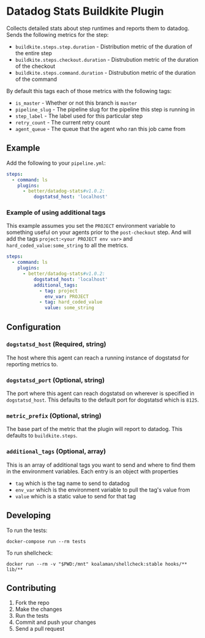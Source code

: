 # Datadog Stats Buildkite Plugin

Collects detailed stats about step runtimes and reports them to datadog.
Sends the following metrics for the step:

* `buildkite.steps.step.duration` - Distribution metric of the duration of the entire step
* `buildkite.steps.checkout.duration` - Distrubution metric of the duration of the checkout
* `buildkite.steps.command.duration` - Distrubution metric of the duration of the command

By default this tags each of those metrics with the following tags:

* `is_master` - Whether or not this branch is `master`
* `pipeline_slug` - The pipeline slug for the pipeline this step is running in
* `step_label` - The label used for this particular step
* `retry_count` - The current retry count
* `agent_queue` - The queue that the agent who ran this job came from

## Example

Add the following to your `pipeline.yml`:

```yml
steps:
  - command: ls
    plugins:
      - better/datadog-stats#v1.0.2:
          dogstatsd_host: 'localhost'
```

### Example of using additional tags

This example assumes you set the `PROJECT` environment variable to
something useful on your agents prior to the `post-checkout` step. And
will add the tags `project:<your PROJECT env var>` and
`hard_coded_value:some_string` to all the metrics.

```yml
steps:
  - command: ls
    plugins:
      - better/datadog-stats#v1.0.2:
          dogstatsd_host: 'localhost'
          additional_tags:
            - tag: project
              env_var: PROJECT
            - tag: hard_coded_value
              value: some_string
```

## Configuration

### `dogstatsd_host` (Required, string)

The host where this agent can reach a running instance of dogstatsd for
reporting metrics to.

### `dogstatsd_port` (Optional, string)

The port where this agent can reach dogstatsd on wherever is specified
in `dogstatsd_host`. This defaults to the default port for dogstatsd
which is `8125`.

### `metric_prefix` (Optional, string)

The base part of the metric that the plugin will report to datadog. This
defaults to `buildkite.steps`.

### `additional_tags` (Optional, array)

This is an array of additional tags you want to send and where to find
them in the environment variables. Each entry is an object with
properties

* `tag` which is the tag name to send to datadog
* `env_var` which is the environment variable to pull the tag's value from
* `value` which is a static value to send for that tag

## Developing

To run the tests:

```shell
docker-compose run --rm tests
```

To run shellcheck:

```shell
docker run --rm -v "$PWD:/mnt" koalaman/shellcheck:stable hooks/** lib/**
```

## Contributing

1. Fork the repo
2. Make the changes
3. Run the tests
4. Commit and push your changes
5. Send a pull request
